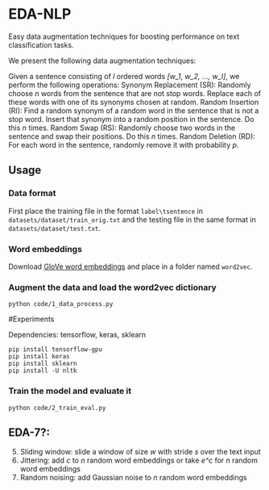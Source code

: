 # EDA-NLP
Easy data augmentation techniques for boosting performance on text classification tasks.

We present the following data augmentation techniques:

Given a sentence consisting of *l* ordered words *[w_1, w_2, ..., w_l]*, we perform the following operations:
Synonym Replacement (SR): Randomly choose *n* words from the sentence that are not stop words. Replace each of these words with one of its synonyms chosen at random.
Random Insertion (RI): Find a random synonym of a random word in the sentence that is not a stop word. Insert that synonym into a random position in the sentence. Do this *n* times.
Random Swap (RS): Randomly choose two words in the sentence and swap their positions. Do this *n* times.
Random Deletion (RD): For each word in the sentence, randomly remove it with probability *p*.

## Usage

### Data format
First place the training file in the format `label\tsentence` in `datasets/dataset/train_orig.txt` and the testing file in the same format in `datasets/dataset/test.txt`.

### Word embeddings
Download [GloVe word embeddings](https://nlp.stanford.edu/projects/glove/) and place in a folder named `word2vec`.

### Augment the data and load the word2vec dictionary
```
python code/1_data_process.py
```

#Experiments

Dependencies: tensorflow, keras, sklearn

```
pip install tensorflow-gpu
pip install keras
pip install sklearn
pip install -U nltk
```


### Train the model and evaluate it
```
python code/2_train_eval.py
```

## EDA-7?:
5. Sliding window: slide a window of size *w* with stride *s* over the text input
6. Jittering: add *c* to *n* random word embeddings or take *e^c* for *n* random word embeddings
7. Random noising: add Gaussian noise to *n* random word embeddings
